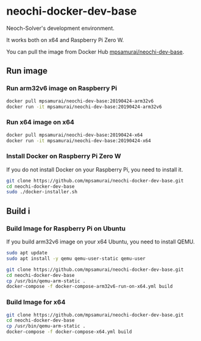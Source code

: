 # neochi-docker-dev-base

Neoch-Solver's development environment.

It works both on x64 and Raspberry Pi Zero W.

You can pull the image from Docker Hub [mpsamurai/neochi-dev-base](https://hub.docker.com/r/mpsamurai/neochi-dev-base).

## Run image

### Run arm32v6 image on Raspberry Pi

```bash
docker pull mpsamurai/neochi-dev-base:20190424-arm32v6
docker run -it mpsamurai/neochi-dev-base:20190424-arm32v6
```

### Run x64 image on x64

```bash
docker pull mpsamurai/neochi-dev-base:20190424-x64
docker run -it mpsamurai/neochi-dev-base:20190424-x64
```

### Install Docker on Raspberry Pi Zero W

If you do not install Docker on your Raspberry Pi, you need to install it.

```bash
git clone https://github.com/mpsamurai/neochi-docker-dev-base.git
cd neochi-docker-dev-base
sudo ./docker-installer.sh
```
## Build i

### Build Image for Raspberry Pi on Ubuntu

If you build arm32v6 image on your x64 Ubuntu, you need to install QEMU.

```bash
sudo apt update
sudo apt install -y qemu qemu-user-static qemu-user
```

```bash
git clone https://github.com/mpsamurai/neochi-docker-dev-base.git
cd neochi-docker-dev-base
cp /usr/bin/qemu-arm-static .
docker-compose -f docker-compose-arm32v6-run-on-x64.yml build
```

### Build Image for x64

```bash
git clone https://github.com/mpsamurai/neochi-docker-dev-base.git
cd neochi-docker-dev-base
cp /usr/bin/qemu-arm-static .
docker-compose -f docker-compose-x64.yml build
```

